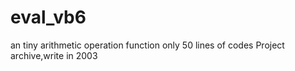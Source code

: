 # eval_vb6
an tiny arithmetic operation function only 50 lines of codes
Project archive,write in 2003
